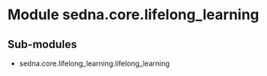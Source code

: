 Module sedna.core.lifelong_learning
===================================

Sub-modules
-----------
* sedna.core.lifelong_learning.lifelong_learning